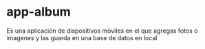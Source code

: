 # app-album
Es una aplicación de dispositivos móviles en el que agregas fotos o imagenes y las guarda en una base de datos en local
